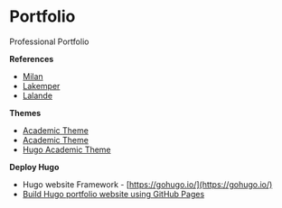 # Portfolio
Professional Portfolio

**References**
- [Milan](https://milan.milanovic.org/)
- [Lakemper](https://lakemper.eu/#about)
- [Lalande](https://mickaellalande.github.io/#about)

**Themes**
- [Academic Theme](https://themes.gohugo.io/themes/theme-academic-cv/)
- [Academic Theme](https://hugoblox.com/templates/details/academic-cv/)
- [Hugo Academic Theme](https://academic-demo.netlify.app/)

**Deploy Hugo**
- Hugo website Framework - [https://gohugo.io/](https://gohugo.io/)
- [Build Hugo portfolio website using GitHub Pages](https://thepankj.medium.com/how-to-build-your-free-academic-portfolio-website-using-hugo-and-github-pages-745a22d4a249#59d9)

  
